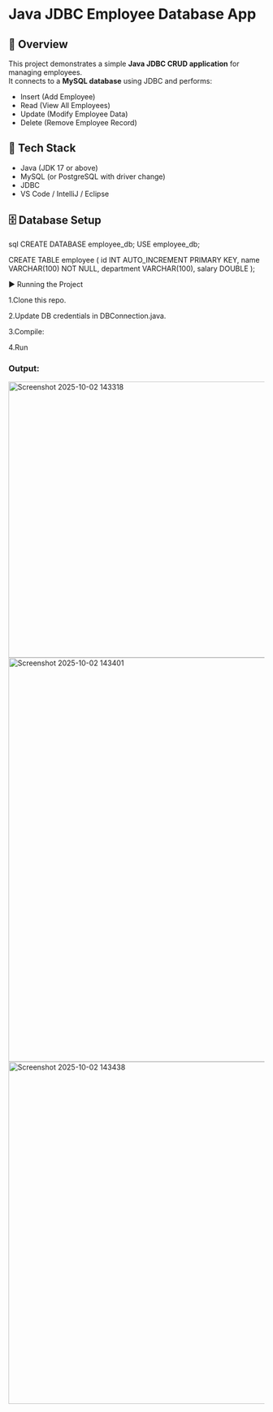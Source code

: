 # Java JDBC Employee Database App

## 📌 Overview
This project demonstrates a simple **Java JDBC CRUD application** for managing employees.  
It connects to a **MySQL database** using JDBC and performs:
- Insert (Add Employee)
- Read (View All Employees)
- Update (Modify Employee Data)
- Delete (Remove Employee Record)

## 🚀 Tech Stack
- Java (JDK 17 or above)
- MySQL (or PostgreSQL with driver change)
- JDBC
- VS Code / IntelliJ / Eclipse

## 🗄️ Database Setup
sql
CREATE DATABASE employee_db;
USE employee_db;

CREATE TABLE employee (
    id INT AUTO_INCREMENT PRIMARY KEY,
    name VARCHAR(100) NOT NULL,
    department VARCHAR(100),
    salary DOUBLE
);

▶️ Running the Project

1.Clone this repo.

2.Update DB credentials in DBConnection.java.

3.Compile:

4.Run

### Output:
<img width="1113" height="543" alt="Screenshot 2025-10-02 143318" src="https://github.com/user-attachments/assets/2e2fba81-9852-4637-853d-a90503c6ae16" />

<img width="1140" height="795" alt="Screenshot 2025-10-02 143401" src="https://github.com/user-attachments/assets/db0537cf-ab86-4efc-b8f5-fe426475e6fd" />

<img width="1101" height="673" alt="Screenshot 2025-10-02 143438" src="https://github.com/user-attachments/assets/f574648c-10f2-44af-8f77-9bcbe2ec7ad9" />

